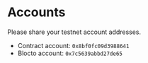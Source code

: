 # Accounts

Please share your testnet account addresses.

- Contract account: `0x8bf0fc09d3988641`
- Blocto account: `0x7c5639abbd27de65`